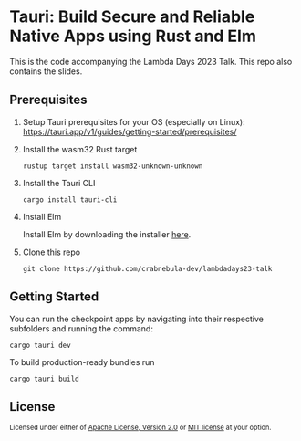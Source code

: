 # Tauri: Build Secure and Reliable Native Apps using Rust and Elm

This is the code accompanying the Lambda Days 2023 Talk. This repo also contains the slides.

## Prerequisites

1. Setup Tauri prerequisites for your OS (especially on Linux):
   https://tauri.app/v1/guides/getting-started/prerequisites/

2. Install the wasm32 Rust target

    ```
    rustup target install wasm32-unknown-unknown
    ```

3. Install the Tauri CLI

    ```
    cargo install tauri-cli
    ```

4. Install Elm

    Install Elm by downloading the installer [here]( https://guide.elm-lang.org/install/elm.html).

5. Clone this repo

    ```
    git clone https://github.com/crabnebula-dev/lambdadays23-talk
    ```

## Getting Started

You can run the checkpoint apps by navigating into their respective subfolders and running the command:

```
cargo tauri dev
```

To build production-ready bundles run

```
cargo tauri build
```

## License

<sup>
Licensed under either of <a href="LICENSE-APACHE">Apache License, Version
2.0</a> or <a href="LICENSE-MIT">MIT license</a> at your option.
</sup>
